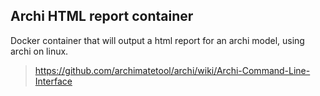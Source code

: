 ## Archi HTML report container
Docker container that will output a html report for an archi model, using archi on linux.

> https://github.com/archimatetool/archi/wiki/Archi-Command-Line-Interface